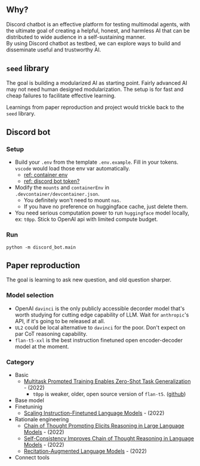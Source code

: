## Why?
Discord chatbot is an effective platform for testing multimodal agents, with the ultimate goal of creating a helpful, honest, and harmless AI that can be distributed to wide audience in a self-sustaining manner.  
By using Discord chatbot as testbed, we can explore ways to build and disseminate useful and trustworthy AI.

## `seed` library
The goal is building a modularized AI as starting point. Fairly advanced AI may not need human designed modularization. The setup is for fast and cheap failures to facilitate effective learning. 

Learnings from paper reproduction and project would trickle back to the `seed` library.

## Discord bot
### Setup
- Build your `.env` from the template `.env.example`. Fill in your tokens. `vscode` would load those env var automatically.
  - [ref: container env](https://code.visualstudio.com/remote/advancedcontainers/environment-variables#_option-2-use-an-env-file)
  - [ref: discord bot token?](https://github.com/openai/gpt-discord-bot#setup)
- Modify the `mounts` and `containerEnv` in `.devcontainer/devcontainer.json`. 
  - You definitely won't need to mount `nas`. 
  - If you have no preference on huggingface cache, just delete them. 
- You need serious computation power to run `huggingface` model locally, ex: `t0pp`. Stick to OpenAI api with limited compute budget. 

### Run
```shell
python -m discord_bot.main
```

## Paper reproduction
The goal is learning to ask new question, and old question sharper. 

### Model selection
- OpenAI `davinci` is the only publicly accessible decorder model that's worth studying for cutting edge capability of LLM. Wait for `anthropic`'s API, if it's going to be released at all. 
- `UL2` could be local alternative to `davinci` for the poor. Don't expect on par CoT reasoning capability.
- `flan-t5-xxl` is the best instruction finetuned open encoder-decoder model at the moment. 

### Category
- Basic
  - [Multitask Prompted Training Enables Zero-Shot Task Generalization](paper/sanhMultitaskPromptedTraining2022a/) - (2022)
    - `t0pp` is weaker, older, open source version of `flan-t5`. ([github](https://github.com/bigscience-workshop/t-zero))
- Base model
- Finetuninig
  - [Scaling Instruction-Finetuned Language Models](paper/chungScalingInstructionFinetunedLanguage2022) - (2022)
- Rationale engineering
  - [Chain of Thought Prompting Elicits Reasoning in Large Language Models](paper/weiChainThoughtPrompting2022/) - (2022)
  - [Self-Consistency Improves Chain of Thought Reasoning in Language Models](paper/wangSelfConsistencyImprovesChain2022a) - (2022)
  - [Recitation-Augmented Language Models](paper/sunRecitationAugmentedLanguageModels2022a) - (2022)
- Connect tools

